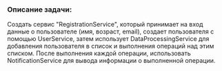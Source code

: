 ### Описание задачи:

Создать сервис "RegistrationService", который принимает на вход данные о пользователе (имя, возраст, email), создает пользователя с помощью UserService, затем использует DataProcessingService для добавления пользователя в список и выполнения операций над этим списком. После выполнения каждой операции, использовать NotificationService для вывода информации о выполненной операции.